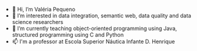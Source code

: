- 👋 Hi, I’m Valéria Pequeno
- 👀 I’m interested in data integration, semantic web, data quality and data science researchers
- 🌱 I’m currently teaching object-oriented programming using Java, structured programming using C and Python
- 📫 I'm a professor at Escola Superior Náutica Infante D. Henrique

<!---
vpequenoENIDH/vpequenoENIDH is a ✨ special ✨ repository because its `README.md` (this file) appears on your GitHub profile.
You can click the Preview link to take a look at your changes.
--->
